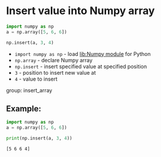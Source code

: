 # Insert value into Numpy array

```python
import numpy as np
a = np.array([5, 6, 6])

np.insert(a, 3, 4)
```

- `import numpy as np` - load [lib:Numpy module](/python-numpy/how-to-install-python-numpy-lib) for Python
- `np.array` - declare Numpy array
- `np.insert` - insert specified value at specified position
- `3` - position to insert new value at
- `4` - value to insert

group: insert_array

## Example: 
```python
import numpy as np
a = np.array([5, 6, 6])

print(np.insert(a, 3, 4))
```
```
[5 6 6 4]

```

